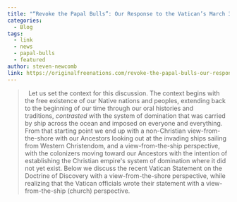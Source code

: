 ```yaml
---
title: "“Revoke the Papal Bulls”: Our Response to the Vatican’s March 30 Statement on the Doctrine of Discovery"
categories:
  - Blog
tags:
  - link
  - news
  - papal-bulls
  - featured
author: steven-newcomb
link: https://originalfreenations.com/revoke-the-papal-bulls-our-response-to-the-vaticans-march-30-statement-on-the-doctrine-of-discovery/
---
```

>   Let us set the context for this discussion. The context begins with the free existence of our Native nations and peoples, extending back to the beginning of our time through our oral histories and traditions, *contrasted* with the system of domination that was carried by ship across the ocean and imposed on everyone and everything. From that starting point we end up with a non-Christian view-from-the-shore with our Ancestors looking out at the invading ships sailing from Western Christendom, and a view-from-the-ship perspective, with the colonizers moving toward our Ancestors with the intention of establishing the Christian empire's system of domination where it did not yet exist. Below we discuss the recent Vatican Statement on the Doctrine of Discovery with a view-from-the-shore perspective, while realizing that the Vatican officials wrote their statement with a view-from-the-ship (church) perspective.